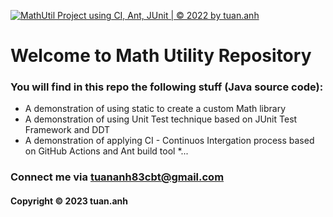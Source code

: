 [![MathUtil Project using CI, Ant, JUnit | © 2022 by tuan.anh](https://github.com/tuan-anh-83/mathutil-ant/actions/workflows/mathutil-ci-ant.yml/badge.svg)](https://github.com/tuan-anh-83/mathutil-ant/actions/workflows/mathutil-ci-ant.yml)

# Welcome to Math Utility Repository
### You will find in this repo the following stuff (Java source code):

* A demonstration of using static to create a custom Math library
* A demonstration of using Unit Test technique based on JUnit Test Framework
and DDT
* A demonstration of applying CI - Continuos Intergation process
based on GitHub Actions and Ant build tool
*...

### Connect me via tuananh83cbt@gmail.com
#### Copyright &#169; 2023 tuan.anh
